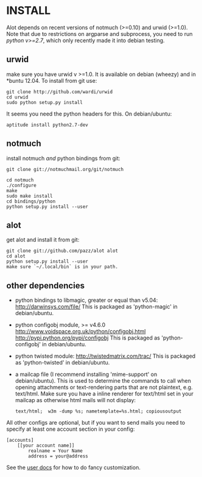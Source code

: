 INSTALL
=======

Alot depends on recent versions of notmuch (>=0.10) and urwid (>=1.0). Note that due to restrictions
on argparse and subprocess, you need to run *python v>=2.7*, which only recently made it
into debian testing.

urwid
-----
make sure you have urwid v >=1.0. It is available on debian (wheezy)
and in *buntu 12.04. To install from git use:

    git clone http://github.com/wardi/urwid
    cd urwid
    sudo python setup.py install

It seems you need the python headers for this. On debian/ubuntu:

    aptitude install python2.7-dev


notmuch
-------
install notmuch *and* python bindings from git:

    git clone git://notmuchmail.org/git/notmuch

    cd notmuch
    ./configure
    make
    sudo make install
    cd bindings/python
    python setup.py install --user


alot
----
get alot and install it from git:

    git clone git://github.com/pazz/alot alot
    cd alot
    python setup.py install --user
    make sure `~/.local/bin` is in your path.


other dependencies
------------------
 * python bindings to libmagic, greater or equal than v5.04:
   http://darwinsys.com/file/ 
   This is packaged as 'python-magic' in debian/ubuntu.

 * python configobj module, >= v4.6.0
   http://www.voidspace.org.uk/python/configobj.html
   http://pypi.python.org/pypi/configobj
   This is packaged as 'python-configobj' in debian/ubuntu.

 * python twisted module:
   http://twistedmatrix.com/trac/
   This is packaged as 'python-twisted' in debian/ubuntu.

 * a mailcap file (I recommend installing 'mime-support' on debian/ubuntu).
   This is used to determine the commands to call when opening attachments
   or text-rendering parts that are not plaintext, e.g. text/html.
   Make sure you have a inline renderer for text/html set in your mailcap as otherwise
   html mails will not display:
   
       text/html;  w3m -dump %s; nametemplate=%s.html; copiousoutput


All other configs are optional, but if you want to send mails you need to specify at least one
account section in your config:

    [accounts]
        [[your account name]]
            realname = Your Name
            address = your@address

See the [user docs][docs] for how to do fancy customization.


[docs]: http://alot.rtfd.org
